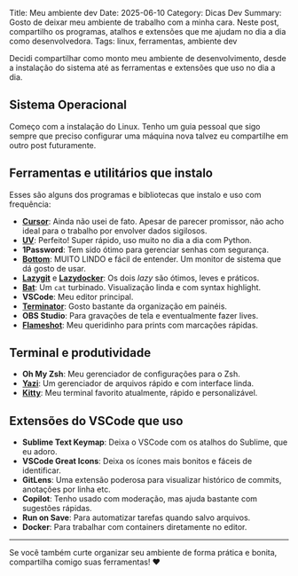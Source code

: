 Title: Meu ambiente dev
Date: 2025-06-10
Category: Dicas Dev
Summary: Gosto de deixar meu ambiente de trabalho com a minha cara. Neste post, compartilho os programas, atalhos e extensões que me ajudam no dia a dia como desenvolvedora.
Tags: linux, ferramentas, ambiente dev

Decidi compartilhar como monto meu ambiente de desenvolvimento, desde a instalação do sistema até as ferramentas e extensões que uso no dia a dia.

## Sistema Operacional

Começo com a instalação do Linux. Tenho um guia pessoal que sigo sempre que preciso configurar uma máquina nova talvez eu compartilhe em outro post futuramente.

## Ferramentas e utilitários que instalo

Esses são alguns dos programas e bibliotecas que instalo e uso com frequência:

- [**Cursor**](https://cursor.so/): Ainda não usei de fato. Apesar de parecer promissor, não acho ideal para o trabalho por envolver dados sigilosos.
- [**UV**](https://github.com/astral-sh/uv): Perfeito! Super rápido, uso muito no dia a dia com Python.
- **1Password**: Tem sido ótimo para gerenciar senhas com segurança.
- [**Bottom**](https://github.com/ClementTsang/bottom): MUITO LINDO e fácil de entender. Um monitor de sistema que dá gosto de usar.
- [**Lazygit**](https://github.com/jesseduffield/lazygit) e [**Lazydocker**](https://github.com/jesseduffield/lazydocker): Os dois *lazy* são ótimos, leves e práticos.
- [**Bat**](https://github.com/sharkdp/bat): Um `cat` turbinado. Visualização linda e com syntax highlight.
- **VSCode**: Meu editor principal.
- [**Terminator**](https://gnome-terminator.org/): Gosto bastante da organização em painéis.
- **OBS Studio**: Para gravações de tela e eventualmente fazer lives.
- [**Flameshot**](https://flameshot.org/): Meu queridinho para prints com marcações rápidas.

## Terminal e produtividade

- **Oh My Zsh**: Meu gerenciador de configurações para o Zsh.
- [**Yazi**](https://github.com/sxyazi/yazi): Um gerenciador de arquivos rápido e com interface linda.
- [**Kitty**](https://sw.kovidgoyal.net/kitty/): Meu terminal favorito atualmente, rápido e personalizável.

## Extensões do VSCode que uso

- **Sublime Text Keymap**: Deixa o VSCode com os atalhos do Sublime, que eu adoro.
- **VSCode Great Icons**: Deixa os ícones mais bonitos e fáceis de identificar.
- **GitLens**: Uma extensão poderosa para visualizar histórico de commits, anotações por linha etc.
- **Copilot**: Tenho usado com moderação, mas ajuda bastante com sugestões rápidas.
- **Run on Save**: Para automatizar tarefas quando salvo arquivos.
- **Docker**: Para trabalhar com containers diretamente no editor.

---

Se você também curte organizar seu ambiente de forma prática e bonita, compartilha comigo suas ferramentas! ♥
